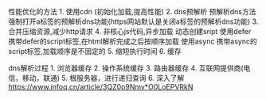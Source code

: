 性能优化的方法
    1. 使用cdn (初始化加载,提高性能)
    2. dns预解析
        预解析dns方法
        <link rel="dns-prefetch" href="//www.zhix.net">
        强制打开a标签的预解析dns功能(https网站默认是关闭a标签的预解析dns功能)
        <meta http-equiv="x-dns-prefetch-control" content="on">
    3. 合并压缩资源,减少http请求
    4. 非核心js代码,异步加载
        动态创建sript
        使用defer 携带defer的script标签,在html解析完成之后按顺序加载
        使用async 携带async的script标签,加载顺序是不固定的
    5. 缩短执行时间
    6. 缓存

dns解析过程
    1. 浏览器缓存
    2. 操作系统缓存
    3. 路由器缓存
    4. 互联网提供商(电信，移动，联通)
    5. 根服务器，进行递归查询
    6. 深入了解 https://www.infoq.cn/article/3QZ0o9Nmv*O0LoEPVRkN